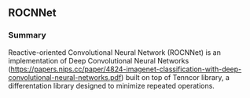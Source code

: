 ## ROCNNet
### Summary
Reactive-oriented Convolutional Neural Network (ROCNNet) is an implementation of Deep Convolutional Neural Networks (https://papers.nips.cc/paper/4824-imagenet-classification-with-deep-convolutional-neural-networks.pdf) 
built on top of Tenncor library, a differentation library designed to minimize repeated operations.
